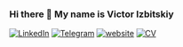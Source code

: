 ### Hi there 🖖 My name is Victor Izbitskiy

[![LinkedIn](https://img.shields.io/badge/LinkedIn-profile-%230e76a8?style=flat&logo=linkedin)](https://www.linkedin.com/in/000111)
[![Telegram](https://img.shields.io/badge/Telegram-ping-%232CA5E0?style=flat&logo=telegram)](https://t.me/nameci)
[![website](https://img.shields.io/badge/personal-blog-%232CA5E0?style=flat)](https://abapcode.ru/)
[![CV](https://img.shields.io/badge/CV-hire-success?style=flat)](https://drive.google.com/file/d/1ZQBGBGK2k_bXcaVxc2wpJ_xMCIJiWh8r/view)

<!--
**victorizbitskiy/victorizbitskiy** is a ✨ _special_ ✨ repository because its `README.md` (this file) appears on your GitHub profile.

Here are some ideas to get you started:

- 🔭 I’m currently working on ...
- 🌱 I’m currently learning ...
- 👯 I’m looking to collaborate on ...
- 🤔 I’m looking for help with ...
- 💬 Ask me about ...
- 📫 How to reach me: ...
- 😄 Pronouns: ...
- ⚡ Fun fact: ...
-->
